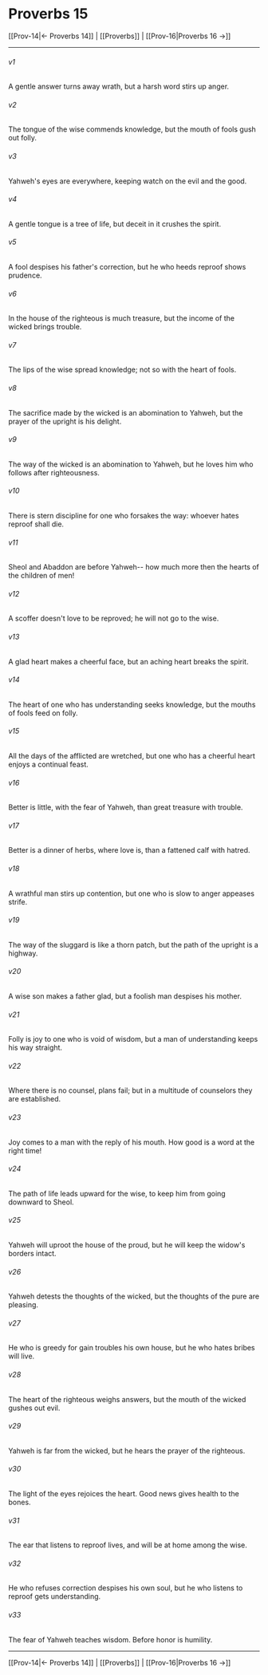 # Proverbs 15

[[Prov-14|← Proverbs 14]] | [[Proverbs]] | [[Prov-16|Proverbs 16 →]]
***



###### v1 
A gentle answer turns away wrath, but a harsh word stirs up anger. 

###### v2 
The tongue of the wise commends knowledge, but the mouth of fools gush out folly. 

###### v3 
Yahweh's eyes are everywhere, keeping watch on the evil and the good. 

###### v4 
A gentle tongue is a tree of life, but deceit in it crushes the spirit. 

###### v5 
A fool despises his father's correction, but he who heeds reproof shows prudence. 

###### v6 
In the house of the righteous is much treasure, but the income of the wicked brings trouble. 

###### v7 
The lips of the wise spread knowledge; not so with the heart of fools. 

###### v8 
The sacrifice made by the wicked is an abomination to Yahweh, but the prayer of the upright is his delight. 

###### v9 
The way of the wicked is an abomination to Yahweh, but he loves him who follows after righteousness. 

###### v10 
There is stern discipline for one who forsakes the way: whoever hates reproof shall die. 

###### v11 
Sheol and Abaddon are before Yahweh-- how much more then the hearts of the children of men! 

###### v12 
A scoffer doesn't love to be reproved; he will not go to the wise. 

###### v13 
A glad heart makes a cheerful face, but an aching heart breaks the spirit. 

###### v14 
The heart of one who has understanding seeks knowledge, but the mouths of fools feed on folly. 

###### v15 
All the days of the afflicted are wretched, but one who has a cheerful heart enjoys a continual feast. 

###### v16 
Better is little, with the fear of Yahweh, than great treasure with trouble. 

###### v17 
Better is a dinner of herbs, where love is, than a fattened calf with hatred. 

###### v18 
A wrathful man stirs up contention, but one who is slow to anger appeases strife. 

###### v19 
The way of the sluggard is like a thorn patch, but the path of the upright is a highway. 

###### v20 
A wise son makes a father glad, but a foolish man despises his mother. 

###### v21 
Folly is joy to one who is void of wisdom, but a man of understanding keeps his way straight. 

###### v22 
Where there is no counsel, plans fail; but in a multitude of counselors they are established. 

###### v23 
Joy comes to a man with the reply of his mouth. How good is a word at the right time! 

###### v24 
The path of life leads upward for the wise, to keep him from going downward to Sheol. 

###### v25 
Yahweh will uproot the house of the proud, but he will keep the widow's borders intact. 

###### v26 
Yahweh detests the thoughts of the wicked, but the thoughts of the pure are pleasing. 

###### v27 
He who is greedy for gain troubles his own house, but he who hates bribes will live. 

###### v28 
The heart of the righteous weighs answers, but the mouth of the wicked gushes out evil. 

###### v29 
Yahweh is far from the wicked, but he hears the prayer of the righteous. 

###### v30 
The light of the eyes rejoices the heart. Good news gives health to the bones. 

###### v31 
The ear that listens to reproof lives, and will be at home among the wise. 

###### v32 
He who refuses correction despises his own soul, but he who listens to reproof gets understanding. 

###### v33 
The fear of Yahweh teaches wisdom. Before honor is humility.

***
[[Prov-14|← Proverbs 14]] | [[Proverbs]] | [[Prov-16|Proverbs 16 →]]
